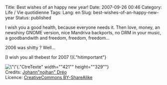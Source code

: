 Title: Best wishes of an happy new year!
Date: 2007-09-26 00:46
Category: Life / Vie quotidienne
Tags:
Lang: en
Slug: best-wishes-of-an-happy-new-year
Status: published

I wish you a good health, because everyone needs it. Then love, money, an newshiny GNOME version, nice Mandriva backports, no DRM in your music, a goodbandwith and freedom, freedom, freedom...  
  
2006 was shitty ? Well...  

<div style="\&quot;text-align:" center;\"="">

[I wish you all thebest for 2007 !]{.\"hitimportant\"}  
  
  
![\\"\\"](http://idata.over-blog.com/0/50/48/55/santa.png){.\"CtreTexte\" width="\"421\"" height="\"329\""}  
Credits: [Johann"nojhan" Dréo](http://www.nojhan.net/geekscottes/index.php?strip=34)  
Licence: [CreativeCommons BY-ShareAlike](http://creativecommons.org/licenses/by-sa/2.0/)

</div>
